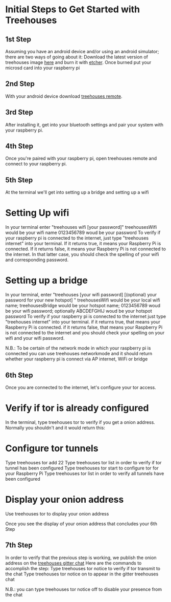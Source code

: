 # Initial Steps to Get Started with Treehouses
## 1st Step
Assuming you have an android device and/or using an android simulator; there are two ways of going about it:
Download the latest version of treehouses image [here](http://download.treehouses.io/) and burn it with [etcher](https://www.balena.io/etcher/). Once burned put your microsd card into your raspberry pi 
## 2nd Step
With your android device download [treehouses remote](https://play.google.com/store/apps/details?id=io.treehouses.remote). 
## 3rd Step
After installing it, get into your bluetooth settings and pair your system with your raspberry pi. 
## 4th Step
Once you're paired with your raspberry pi, open treehouses remote and connect to your raspberry pi.
## 5th Step
At the terminal we'll get into setting up a bridge and setting up a wifi
# Setting Up wifi
In your terminal enter "treehouses wifi <your local wifi name> [your password]"
treehousesWifi would be your wifi name 0123456789 woud be your password
To verify if your raspberry pi is connected to the internet, just type "treehouses internet" into your terminal. If it returns true, it means your Raspberry Pi is connected. If it returns false, it means your Raspberry Pi is not connected to the internet. In that latter case, you should check the spelling of your wifi and corresponding password.
# Setting up a bridge
In your terminal, enter "treehouses <your local wifi name> <the new name for your hotspot> [your wifi password] [(optional) your password for your new hotspot] "
treehousesWifi would be your local wifi name; treehousesBridge would be your hotspot name; 0123456789 woud be your wifi password; optionally ABCDEFGHIJ woud be your hotspot password
To verify if your raspberry pi is connected to the internet just type "treehouses internet" into your terminal. if it returns true, that means your Raspberry Pi is connected. if it returns false, that means your Raspberry Pi is not connected to the internet and you should check your spelling on your wifi and your wifi password.

N.B.: To be certain of the network mode in which your raspberry pi is connected you can use treehouses networkmode and it should return whether your raspberry pi is connect via AP internet, WiFi or bridge
## 6th Step
Once you are connected to the internet, let's configure your tor access.
# Verify if tor is already configured
In the terminal, type treehouses tor to verify if you get a onion address. Normally you shouldn't and it would return this:
# Configure tor tunnels
Type treehouses tor add 22
Type treehouses tor list in order to verify if tor tunnel has been configured
Type treehouses tor start to configure tor for your Raspberry Pi 
Type treehouses tor list in order to verify all tunnels have been configured
# Display your onion address
Use treehouses tor to display your onion address

Once you see the display of your onion address that concludes your 6th Step
## 7th Step
In order to verify that the previous step is working, we publish the onion address on the [treehouses gitter chat](https://gitter.im/open-learning-exchange/treehouses)
Here are the commands to accomplish the step:
Type treehouses tor notice to verify if tor transmit to the chat
Type treehouses tor notice on to appear in the gitter treehouses chat

N.B.: you can type treehouses tor notice off to disable your presence from the chat 